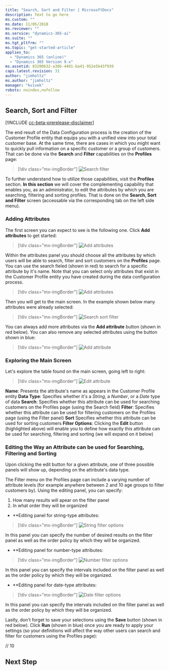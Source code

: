 ```yaml
---
title: "Search, Sort and Filter | MicrosoftDocs"
description: Text to go here
ms.custom: ""
ms.date: 11/05/2018
ms.reviewer: ""
ms.service: "dynamics-365-ai"
ms.suite: ""
ms.tgt_pltfrm: ""
ms.topic: "get-started-article"
applies_to: 
  - "Dynamics 365 (online)"
  - "Dynamics 365 Version 9.x"
ms.assetid: 83200632-a36b-4401-ba41-952e5b43f939
caps.latest.revision: 31
author: "jimholtz"
ms.author: "jimholtz"
manager: "kvivek"
robots: noindex,nofollow
---
```


## Search, Sort and Filter

[!INCLUDE [cc-beta-prerelease-disclaimer](../includes/cc-beta-prerelease-disclaimer.md)]

The end result of the Data Configuration process is the creation of the Customer Profile entity that equips you with a unified view into your total customer base. At the same time, there are cases in which you might want to quickly pull information on a specific customer or a group of customers. That can be done via the **Search** and **Filter** capabilities on the **Profiles** page:

> [!div class="mx-imgBorder"] 
> ![](media/search-filter.png "Search filter")

To further understand how to utilize those capabilities, visit the **Profiles** section. **In this section** we will cover the complementing capability that enables you, as an administrator, to edit the attributes by which you are searching, filtering and sorting profiles. That is done on the **Search, Sort and Filter** screen (accessable via the corresponding tab on the left side menu).

### Adding Attributes
The first screen you can expect to see is the following one. Click **Add attributes** to get started: 

> [!div class="mx-imgBorder"] 
> ![](media/add-attributes.png "Add attributes")

Within the attributes panel you should choose all the attributes by which users will be able to search, filter and sort customers on the **Profiles** page. You can use the search fieled (shown in red) to search for a specific attribute by it's name. Note that you can select only attributes that exist in the Customer Profile entity you have created during the data configuration process.

> [!div class="mx-imgBorder"] 
> ![](media/add-attributes2.png "Add attributes")

Then you will get to the main screen. In the example shown below many attributes were already selected:

> [!div class="mx-imgBorder"] 
> ![](media/search-sort-filter.png "Search sort filter")

You can always add more attributes via the **Add attribute** button (shown in red below). You can also remove any selected attributes using the button shown in blue:

> [!div class="mx-imgBorder"] 
> ![](media/search-sort-filter-add.png "Add attribute")

### Exploring the Main Screen
Let's explore the table found on the main screen, going left to right:

> [!div class="mx-imgBorder"] 
> ![](media/search-sort-filter-edit.png "Edit attribute")

**Name**: Presents the attribute's name as appears in the Customer Profile entity
**Data Type**: Specifies whether it's a *String*, a *Number*, or a *Date* type of data
**Search**: Specifies whether this attribute can be used for searching customers on the Profiles page (using the Search field)
**Filter**: Specifies whether this attribute can be used for filtering customers on the Profiles page (using the Filter panel)
**Sort** Specifies whether this attribute can be used for sorting customers
**Filter Options**: Clicking the **Edit** button (highlighted above) will enable you to define how exactly this attribute can be used for searching, filtering and sorting (we will expand on it below)

### Editing the Way an Attribute can be used for Searching, Filtering and Sorting
Upon clicking the edit button for a given attribute, one of three possible panels will show up, depending on the attribute's data type.

The Filter menu on the Profiles page can include a varying number of attribute levels (for example anywhere between 2 and 10 age groups to filter customers by). Using the editing panel, you can specify:
1. How many results will apear on the filter panel
2. In what order they will be organized

- **Editing panel for string-type attributes:

> [!div class="mx-imgBorder"] 
> ![](media/string-filter-options.png "String filter options")

In this panel you can specify the number of desired results on the filter panel as well as the order policy by which they will be organized. 

- **Editing panel for number-type attributes:

> [!div class="mx-imgBorder"] 
> ![](media/number-filter-options.png "Number filter options")

In this panel you can specify the intervals included on the filter panel as well as the order policy by which they will be organized.

- **Editing panel for date-type attributes:

> [!div class="mx-imgBorder"] 
> ![](media/date-filter-options.png "Date filter options")


In this panel you can specify the intervals included on the filter panel as well as the order policy by which they will be organized.

Lastly, don't forget to save your selections using the **Save** button (shown in red below). Click **Run** (shown in blue) once you are ready to apply your settings (so your definitions will affect the way other users can search and filter for customers using the Profiles page):

// 10

## Next Step
